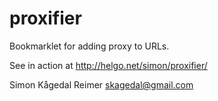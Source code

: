 proxifier
=========

Bookmarklet for adding proxy to URLs.

See in action at http://helgo.net/simon/proxifier/

Simon Kågedal Reimer <skagedal@gmail.com>
